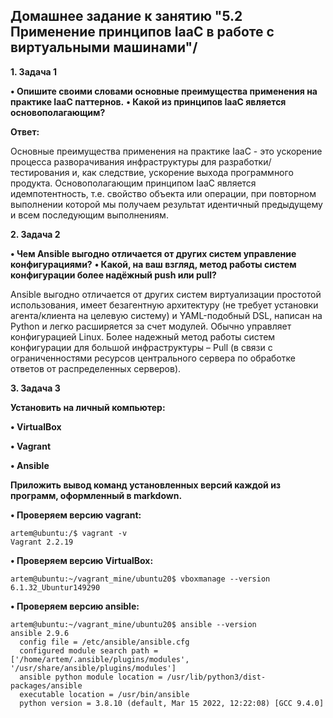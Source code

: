 ## Домашнее задание к занятию "5.2 Применение принципов IaaC в работе с виртуальными машинами"/

__1.	Задача 1__

__•	Опишите своими словами основные преимущества применения на практике IaaC паттернов.__
__•	Какой из принципов IaaC является основополагающим?__

__Ответ:__

Основные преимущества применения на практике IaaC - это ускорение процесса разворачивания инфраструктуры для разработки/тестирования и, как следствие, ускорение выхода программного продукта.
Основополагающим принципом IaaC является идемпотентность, т.е. свойство объекта или операции, при повторном выполнении которой мы получаем результат идентичный предыдущему и всем последующим выполнениям.

__2.	Задача 2__

__•	Чем Ansible выгодно отличается от других систем управление конфигурациями?__
__•	Какой, на ваш взгляд, метод работы систем конфигурации более надёжный push или pull?__

Ansible выгодно отличается от других систем виртуализации простотой использования, имеет безагентную архитектуру (не требует установки агента/клиента на целевую систему) и YAML-подобный DSL, написан на Python и легко расширяется за счет модулей. Обычно управляет конфигурацией Linux.
Более надежный метод работы систем конфигурации для большой инфраструктуры – Pull (в связи с ограниченностями ресурсов центрального сервера по обработке ответов от распределенных серверов). 

__3.	Задача 3__

__Установить на личный компьютер:__

__•	VirtualBox__

__•	Vagrant__

__•	Ansible__

__Приложить вывод команд установленных версий каждой из программ, оформленный в markdown.__

__• Проверяем версию vagrant:__
```
artem@ubuntu:/$ vagrant -v
Vagrant 2.2.19
```
__• Проверяем версию VirtualBox:__
```
artem@ubuntu:~/vagrant_mine/ubuntu20$ vboxmanage --version
6.1.32_Ubuntur149290
```
__• Проверяем версию ansible:__
```
artem@ubuntu:~/vagrant_mine/ubuntu20$ ansible --version
ansible 2.9.6
  config file = /etc/ansible/ansible.cfg
  configured module search path = ['/home/artem/.ansible/plugins/modules', '/usr/share/ansible/plugins/modules']
  ansible python module location = /usr/lib/python3/dist-packages/ansible
  executable location = /usr/bin/ansible
  python version = 3.8.10 (default, Mar 15 2022, 12:22:08) [GCC 9.4.0]
```
